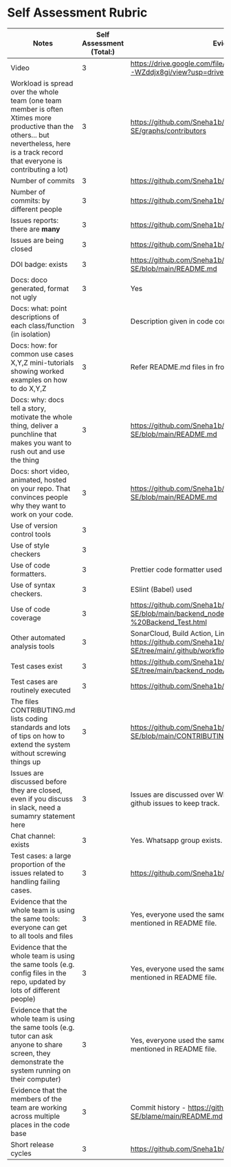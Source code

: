 # Self Assessment Rubric

|Notes|Self Assessment (Total:)|Evidence|
|-----|---------------|--------|
|Video|3|https://drive.google.com/file/d/1RdRbiGIPSofx5wDev_UIDP-WZddjx8gi/view?usp=drivesdk| 
|Workload is spread over the whole team (one team member is often Xtimes more productive than the others... but nevertheless, here is a track record that everyone is contributing a lot)|3|https://github.com/Sneha1b/CSC-510-SE/graphs/contributors|
|Number of commits|3|https://github.com/Sneha1b/CSC-510-SE/pulse|
|Number of commits: by different people|3|https://github.com/Sneha1b/CSC-510-SE/pulse|
|Issues reports: there are **many**|3|https://github.com/Sneha1b/CSC-510-SE/issues|
|Issues are being closed|3|https://github.com/Sneha1b/CSC-510-SE/issues|
|DOI badge: exists|3|https://github.com/Sneha1b/CSC-510-SE/blob/main/README.md|
|Docs: doco generated, format not ugly |3| Yes |
|Docs: what: point descriptions of each class/function (in isolation) |3|Description given in code comments|
|Docs: how: for common use cases X,Y,Z mini-tutorials showing worked examples on how to do X,Y,Z|3|Refer README.md files in frontend and backend folder|
|Docs: why: docs tell a story, motivate the whole thing, deliver a punchline that makes you want to rush out and use the thing|3|https://github.com/Sneha1b/CSC-510-SE/blob/main/README.md|
|Docs: short video, animated, hosted on your repo. That convinces people why they want to work on your code.|3|https://github.com/Sneha1b/CSC-510-SE/blob/main/README.md|
|Use of version control tools|3|
|Use of style checkers |3| 
|Use of code formatters. |3|Prettier code formatter used|
|Use of syntax checkers. |3|ESlint (Babel) used|
|Use of code coverage |3|https://github.com/Sneha1b/CSC-510-SE/blob/main/backend_node/Test%20Results%20-%20Backend_Test.html|
|Other automated analysis tools|3| SonarCloud, Build Action, Lint used-https://github.com/Sneha1b/CSC-510-SE/tree/main/.github/workflows|
|Test cases exist|3|https://github.com/Sneha1b/CSC-510-SE/tree/main/backend_node/test|
|Test cases are routinely executed|3|https://github.com/Sneha1b/CSC-510-SE/actions|
|The files CONTRIBUTING.md lists coding standards and lots of tips on how to extend the system without screwing things up|3|https://github.com/Sneha1b/CSC-510-SE/blob/main/CONTRIBUTING.md|
|Issues are discussed before they are closed, even if you discuss in slack, need a sumamry statement here|3|Issues are discussed over Whatsapp group but we also use github issues to keep track.|
|Chat channel: exists|3|Yes. Whatsapp group exists.|
|Test cases: a large proportion of the issues related to handling failing cases.|3|https://github.com/Sneha1b/CSC-510-SE/issues|
|Evidence that the whole team is using the same tools: everyone can get to all tools and files|3| Yes, everyone used the same tech stack and software used mentioned in README file.|
|Evidence that the whole team is using the same tools (e.g. config files in the repo, updated by lots of different people)|3|Yes, everyone used the same tech stack and software used mentioned in README file.|
|Evidence that the whole team is using the same tools (e.g. tutor can ask anyone to share screen, they demonstrate the system running on their computer)|3|Yes, everyone used the same tech stack and software used mentioned in README file.|
|Evidence that the members of the team are working across multiple places in the code base|3| Commit history - https://github.com/Sneha1b/CSC-510-SE/blame/main/README.md|
|Short release cycles |3|https://github.com/Sneha1b/CSC-510-SE|
